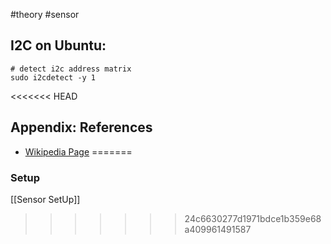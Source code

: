 #theory #sensor 
## I2C on Ubuntu:

```shell
# detect i2c address matrix
sudo i2cdetect -y 1
```

<<<<<<< HEAD


## Appendix: References
- [Wikipedia Page](https://en.wikipedia.org/wiki/I%C2%B2C)
=======
### Setup

[[Sensor SetUp]]
>>>>>>> 24c6630277d1971bdce1b359e68a409961491587
